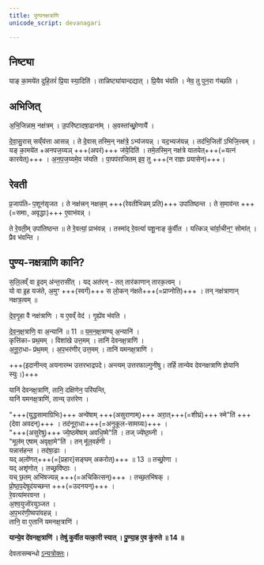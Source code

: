 ```yaml
---
title: पुण्यनक्षत्राणि
unicode_script: devanagari

---
```


## निष्ट्या
याङ् का॒मये॑त दुहि॒तरं॑ प्रि॒या स्या॒दिति॑ । तान्निष्ट्या॑यान्दद्यात् । प्रि॒यैव भ॑वति । नेव॒ तु पुन॒रा ग॑च्छति । 

## अभिजित्
अ॒भि॒जिन्नाम॒ नक्ष॑त्रम् । उ॒परि॑ष्टादषा॒ढाना॑म् । अ॒वस्ता॑च्छ्रो॒णायै॑ । 

दे॒वा॒सु॒रास् सय्ँय॑त्ता आसन्न् । ते दे॒वास् तस्मि॒न् नक्ष॑त्रे॒ ऽभ्य॑जयन्न् । यद॒भ्यज॑यन्न् । तद॑भि॒जितो॑ ऽभिजि॒त्त्वम् । यङ् का॒मये॑त +अनपज॒य्यञ् +++(अपरं)+++ ज॑ये॒दिति॑ । तमे॒तस्मि॒न् नक्ष॑त्रे यातयेत्+++(=यत्नं कारयेत्)+++ । अ॒न॒प॒ज॒य्यमे॒व ज॑यति । पा॒पप॑राजितम् इव॒ तु +++(न राज्ञः प्रयासेन)+++। 

## रेवती
प्र॒जाप॑तिᳶ प॒शून॑सृजत । ते नक्ष॑त्त्रन् नक्षत्त्र॒म् +++(रेवतीभिन्नम् प्रति)+++ उपा॑तिष्ठन्त । ते स॒माव॑न्त +++(=समाः, अवृद्धाः)+++ ए॒वाभ॑वन्न् ।

ते रे॒वती॒म् उपा॑तिष्ठन्त ॥ ते रे॒वत्यां॒ प्राभ॑वन्न् । तस्मा॑द् रे॒वत्यां॑ पशू॒नाङ् कु॑र्वीत । यत्किञ् चा॑र्वा॒चीन॒ꣳ॒ सोमा॑त् । प्रैव भ॑वन्ति । 

## पुण्य-नक्षत्राणि कानि?
स॒लि॒लव्ँ वा इ॒दम् अ॑न्त॒रासी॑त् । यद् अत॑रन् - तत् तार॑काणान् तारक॒त्वम् ।  
यो वा इ॒ह यज॑ते, अ॒मुꣳ +++(स्वर्गं)+++ स लो॒कन् न॑क्षते+++(=प्राप्नोति)+++ । तन् नक्ष॑त्राणान् नक्षत्र॒त्वम् ॥ 

दे॒व॒गृ॒हा वै नक्ष॑त्राणि । य ए॒वव्ँ वेद॑ । गृ॒ह्ये॑व भ॑वति । 

<div class="js_include" url="../puNya-bhUmiH/"  newLevelForH1="2" includeTitle="true"> </div>  

दे॒व॒न॒क्ष॒त्राणि॒ वा अ॒न्यानि॑ ॥ 11 ॥ य॒म॒न॒क्ष॒त्राण्य् अ॒न्यानि॑ ।  
कृत्ति॑काᳶ प्रथ॒मम् । विशा॑खे उत्त॒मम् । तानि॑ देवनक्ष॒त्राणि॑ ।  
अ॒नू॒रा॒धाᳶ प्र॑थ॒मम् । अ॒प॒भर॑णीर् उत्त॒मम् । तानि॑ यमनक्ष॒त्राणि॑ ।  

+++(इदानीन्त्व् अयनारम्भ उत्तरभाद्रपदे। अन्त्यम् उत्तरफाल्गुनीषु। तर्हि तान्येव देवनक्षत्राणि ज्ञेयानि स्युः।)+++

यानि॑ देवनक्ष॒त्राणि॑, तानि॒ दक्षि॑णेन॒ परि॑यन्ति,  
यानि॑ यमनक्ष॒त्राणि॑, तान्य् उत्त॑रेण । 

"+++(युद्धसामाग्रिभिः)+++ अन्वे॑षाम् +++(असुराणाम्)+++ अरा॒त्+++(=शीघ्रं)+++ स्मे"ति॑ +++(देवा अवदन्)+++ । तद॑नूरा॒धाः+++(=अनुकूल-सामग्र्यः)+++ ।  
"+++(असुरेषु)+++ ज्ये॒ष्ठमे॑षाम् अवधि॒ष्मे"ति॑ । तज् ज्ये॑ष्ठ॒घ्नी ।  
"मूल॑म् एषाम् अवृक्षा॒मे"ति॑ । तन् मू॑ल॒वर्ह॑णी ।  
यन्नास॑हन्त । तद॑षा॒ढाः ।  
यद् अ्लो॑णत्+++(=[प्रहार]सङ्घम् अकरोत्)+++ ॥ 13 ॥ तच्छ्रो॒णा ।  
यद् अशृ॑णोत् । तच्छ्रवि॑ष्ठाः ।  
यच् छ॒तम् अभि॑षज्यन्न् +++(=अचिकित्सन्)+++ । तच्छ॒तभि॑षक् ।  
प्रो॒ष्ठ॒प॒देषूद॑यच्छन्त +++(=उदनयन्)+++ ।  
रे॒वत्या॑मरवन्त ।  
अ॒श्व॒युजो॑रयुञ्जत ।  
अ॒प॒भर॑णी॒ष्वपा॑वहन्न् ।  
तानि॒ वा ए॒तानि॑ यमनक्ष॒त्राणि॑ ।

**यान्ये॒व दे॑वनक्ष॒त्राणि॑ । तेषु॑ कुर्वीत यत्का॒री स्यात् । पु॒ण्या॒ह ए॒व कु॑रुते ॥ 14 ॥**

देवतासम्बन्धो [ऽन्यत्रोक्तः](../../01_naxatra-deva/)।

